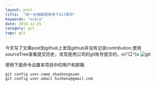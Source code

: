 ```yaml
---
layout: post
title:  "同一台电脑使用多个Git账号"
keywords: "scala"
date: 2015-12-25
category: git
tags: git
---
```


今天写了文章post到github上发现github并没有记录contribution,使用sourceTree查看提交历史，发现是用公司的git账号提交的，o(╯□╰)o
![git](http://i4.tietuku.com/029904b6b173d5d5.png)
<!-- more -->

使用下面命令设置本项目中的用户和邮箱

    git config user.name zhaohongxuan
    git config user.email hxzhenu@gmail.com

